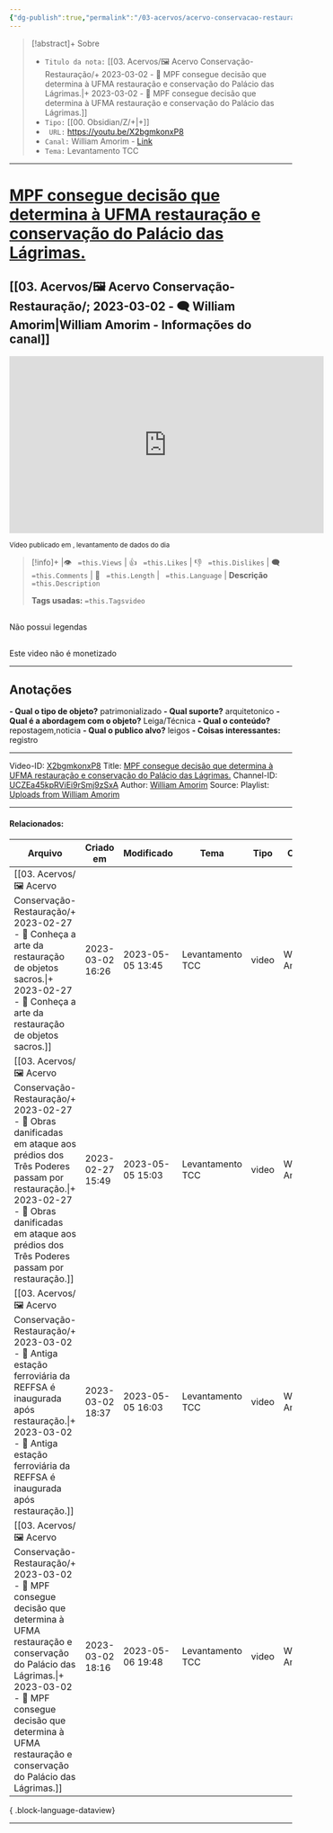 ```yaml
---
{"dg-publish":true,"permalink":"/03-acervos/acervo-conservacao-restauracao/2023-03-02-mpf-consegue-decisao-que-determina-a-ufma-restauracao-e-conservacao-do-palacio-das-lagrimas/","tags":["🖼️/🎥️"],"created":"2023-03-02T18:16:08.866-03:00","updated":"2023-05-06T19:48:27.176-03:00"}
---
```



>[!abstract]+ Sobre
>- `Titulo da nota:`  [[03. Acervos/🖼️ Acervo Conservação-Restauração/+ 2023-03-02   -  🎥️ MPF consegue decisão que determina à UFMA restauração e conservação do Palácio das Lágrimas.\|+ 2023-03-02   -  🎥️ MPF consegue decisão que determina à UFMA restauração e conservação do Palácio das Lágrimas.]]
>- `Tipo:`  [[00. Obsidian/Z/+\|+]]
>- ` URL:`  https://youtu.be/X2bgmkonxP8
>- `Canal:` William Amorim - [Link](http://www.youtube.com/@williamamorim2008)
>- `Tema:`  Levantamento TCC
***

# [MPF consegue decisão que determina à UFMA restauração e conservação do Palácio das Lágrimas.](https://youtu.be/X2bgmkonxP8)
## [[03. Acervos/🖼️ Acervo Conservação-Restauração/; 2023-03-02 - 🗨️ William Amorim\|William Amorim - Informações do canal]]

<center><iframe width="560" height="315" src="https://www.youtube.com/embed/X2bgmkonxP8" title="YouTube video player" frameborder="0" allow="accelerometer; autoplay; clipboard-write; encrypted-media; gyroscope; picture-in-picture" allowfullscreen></iframe></center>

<small> Vídeo publicado em , levantamento de dados do dia  </small> 

>[!info]+ |👁️ ` =this.Views` | 👍 ` =this.Likes`  | 👎 ` =this.Dislikes` | 🗨️  ` =this.Comments` | 🎥️ ` =this.Length` | ` =this.Language` |
>**Descrição**
> ` =this.Description`
> 
> **Tags usadas:** `=this.Tagsvideo`


<p><span data-callout-metadata="" data-callout-fold="" data-callout="failure" data-tag-name="div" class="el-div"><div data-callout-metadata="" data-callout-fold="" data-callout="failure" class="callout node-insert-event drop-shadow"><div class="callout-title"><div class="callout-icon"><svg width="16" height="16"></svg></div><div class="callout-title-inner">Não possui legendas</div></div></div></span></p>

<p><span data-callout-metadata="" data-callout-fold="" data-callout="failure" data-tag-name="div" class="el-div"><div data-callout-metadata="" data-callout-fold="" data-callout="failure" class="callout node-insert-event drop-shadow"><div class="callout-title"><div class="callout-icon"><svg width="16" height="16"></svg></div><div class="callout-title-inner">Este video não é monetizado</div></div></div></span></p>

***
## Anotações
**- Qual o tipo de objeto?** 
	patrimonializado
**- Qual suporte?**
	arquitetonico
**- Qual é a abordagem com o objeto?**
	Leiga/Técnica
**- Qual o conteúdo?**
	repostagem,noticia
**- Qual o publico alvo?**
	leigos
**- Coisas interessantes:**
	registro

***

Video-ID: <a target='_blank' href='https://youtu.be/X2bgmkonxP8'>X2bgmkonxP8</a>
Title: <a target='_blank' href='https://youtu.be/X2bgmkonxP8'>MPF consegue decisão que determina à UFMA restauração e conservação do Palácio das Lágrimas.</a>
Channel-ID: <a target='_blank' href='https://www.youtube.com/channel/UCZEa45kpRViEi9rSmj9zSxA'>UCZEa45kpRViEi9rSmj9zSxA</a>
Author: <a target='_blank' href='https://www.youtube.com/channel/UCZEa45kpRViEi9rSmj9zSxA'>William Amorim</a>
Source: Playlist: <a target='_blank' href='https://www.youtube.com/playlist?list=UUZEa45kpRViEi9rSmj9zSxA'>Uploads from William Amorim</a> 

***
#### Relacionados:
| Arquivo                                                                                                                                                                                                                                                                                      | Criado em        | Modificado       | Tema             | Tipo  | Canal          |
| -------------------------------------------------------------------------------------------------------------------------------------------------------------------------------------------------------------------------------------------------------------------------------------------- | ---------------- | ---------------- | ---------------- | ----- | -------------- |
| [[03. Acervos/🖼️ Acervo Conservação-Restauração/+ 2023-02-27   -  🎥️ Conheça a arte da restauração de objetos sacros.\|+ 2023-02-27   -  🎥️ Conheça a arte da restauração de objetos sacros.]]                                                                                         | 2023-03-02 16:26 | 2023-05-05 13:45 | Levantamento TCC | video | William Amorim |
| [[03. Acervos/🖼️ Acervo Conservação-Restauração/+ 2023-02-27   -  🎥️ Obras danificadas em ataque aos prédios dos Três Poderes passam por restauração.\|+ 2023-02-27   -  🎥️ Obras danificadas em ataque aos prédios dos Três Poderes passam por restauração.]]                         | 2023-02-27 15:49 | 2023-05-05 15:03 | Levantamento TCC | video | William Amorim |
| [[03. Acervos/🖼️ Acervo Conservação-Restauração/+ 2023-03-02   -  🎥️ Antiga estação ferroviária da REFFSA é inaugurada após restauração.\|+ 2023-03-02   -  🎥️ Antiga estação ferroviária da REFFSA é inaugurada após restauração.]]                                                   | 2023-03-02 18:37 | 2023-05-05 16:03 | Levantamento TCC | video | William Amorim |
| [[03. Acervos/🖼️ Acervo Conservação-Restauração/+ 2023-03-02   -  🎥️ MPF consegue decisão que determina à UFMA restauração e conservação do Palácio das Lágrimas.\|+ 2023-03-02   -  🎥️ MPF consegue decisão que determina à UFMA restauração e conservação do Palácio das Lágrimas.]] | 2023-03-02 18:16 | 2023-05-06 19:48 | Levantamento TCC | video | William Amorim |

{ .block-language-dataview}
***
